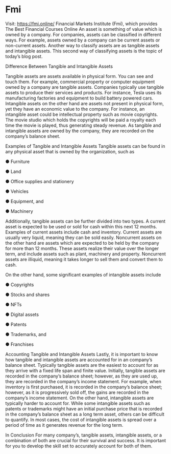 # Fmi
Visit: https://fmi.online/
Financial Markets Institute (Fmi), which provides The Best Financial Courses Online
An asset is something of value which is owned by a company. For companies, assets can be classified in different ways. For example, assets owned by a company can be current assets or non-current assets. Another way to classify assets are as tangible assets and intangible assets. This second way of classifying assets is the topic of today’s blog post.

Difference Between Tangible and Intangible Assets

Tangible assets are assets available in physical form. You can see and touch them. For example, commercial property or computer equipment owned by a company are tangible assets. Companies typically use tangible assets to produce their services and products. For instance, Tesla uses its manufacturing factories and equipment to build battery powered cars.
Intangible assets on the other hand are assets not present in physical form, yet they have an economic value to the company. For instance, an intangible asset could be intellectual property such as movie copyrights. The movie studio which holds the copyrights will be paid a royalty each time the movie is played, thus generating steady revenue.
As tangible and intangible assets are owned by the company, they are recorded on the company’s balance sheet.

Examples of Tangible and Intangible Assets
Tangible assets can be found in any physical asset that is owned by the organization, such as

● Furniture

● Land

● Office supplies and stationery

● Vehicles

● Equipment, and

● Machinery

Additionally, tangible assets can be further divided into two types. A current asset is expected to be used or sold for cash within this next 12 months. Examples of current assets include cash and inventory. Current assets are usually very liquid, meaning they can be sold easily. Noncurrent assets on the other hand are assets which are expected to be held by the company for more than 12 months. These assets realize their value over the longer term, and include assets such as plant, machinery and property. Noncurrent assets are illiquid, meaning it takes longer to sell them and
convert them to cash.

On the other hand, some significant examples of intangible assets include

● Copyrights

● Stocks and shares

● NFTs

● Digital assets

● Patents

● Trademarks, and

● Franchises

Accounting Tangible and Intangible Assets
Lastly, it is important to know how tangible and intangible assets are accounted for in an company’s balance sheet.
Typically tangible assets are the easiest to account for as they arrive with a fixed life span and finite value. Initially, tangible assets are recorded in the company’s balance sheet; however, as they are used up, they are recorded in the company’s income statement.
For example, when inventory is first purchased, it is recorded in the company’s balance sheet; however, as it is progressively sold off, the gains are recorded in the company’s income statement.
On the other hand, intangible assets are typically harder to account for. While some intangible assets such as patents or trademarks might have an initial purchase price that is recorded in the company’s balance sheet as a long term asset, others can be difficult to quantify.
In most cases, the cost of intangible assets is spread over a period of time as it generates revenue for the long term.

In Conclusion
For many company’s, tangible assets, intangible assets, or a combination of both are crucial for their survival and success. It is important for you to develop the skill set to accurately account for both of them.
